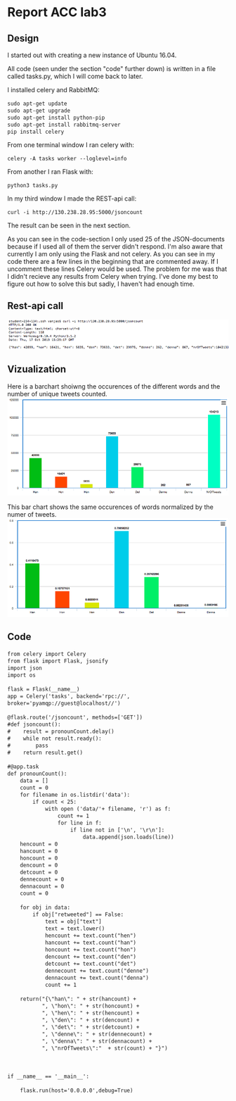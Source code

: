 # Report ACC lab3

## Design
I started out with creating a new instance of Ubuntu 16.04.

All code (seen under the section "code" further down) is written in a file called tasks.py, which I will come back to later.

I installed celery and RabbitMQ:
```
sudo apt-get update
sudo apt-get upgrade
sudo apt-get install python-pip 
sudo apt-get install rabbitmq-server
pip install celery
```
From one terminal window I ran celery with:
```
celery -A tasks worker --loglevel=info
```
From another I ran Flask with:
```
python3 tasks.py
```
In my third window I made the REST-api call:
```
curl -i http://130.238.28.95:5000/jsoncount
```
The result can be seen in the next section.

As you can see in the code-section I only used 25 of the JSON-documents because if I used all of them the server didn't respond.
I'm also aware that currently I am only using the Flask and not celery. 
As you can see in my code there are a few lines in the beginning that are commented away. If I uncomment these lines Celery would be used. The problem for me was that I didn't recieve any results from Celery when trying. I've done my best to figure out how to solve this but sadly, I haven't had enough time. 

## Rest-api call
![Result](Sresult.png)

## Vizualization
Here is a barchart shoiwng the occurences of the different words and the number of unique tweets counted.
![Barchart](SRbarchart.png)

This bar chart shows the same occurences of words normalized by the numer of tweets.
![BarchartNormalized](Snormalized.png)

## Code
```
from celery import Celery
from flask import Flask, jsonify
import json
import os

flask = Flask(__name__)
app = Celery('tasks', backend='rpc://', broker='pyamqp://guest@localhost//')

@flask.route('/jsoncount', methods=['GET'])
#def jsoncount():
#    result = pronounCount.delay()
#    while not result.ready():
#        pass 
#    return result.get()

#@app.task
def pronounCount():
    data = []
    count = 0
    for filename in os.listdir('data'):
        if count < 25:
            with open ('data/'+ filename, 'r') as f:
                count += 1
                for line in f:
                    if line not in ['\n', '\r\n']:
                        data.append(json.loads(line))
    hencount = 0
    hancount = 0
    honcount = 0
    dencount = 0
    detcount = 0
    dennecount = 0
    dennacount = 0
    count = 0

    for obj in data:
        if obj["retweeted"] == False:
            text = obj["text"]
            text = text.lower()
            hencount += text.count("hen")
            hancount += text.count("han")
            honcount += text.count("hon")
            dencount += text.count("den")
            detcount += text.count("det")
            dennecount += text.count("denne")
            dennacount += text.count("denna")
            count += 1

    return("{\"han\": " + str(hancount) +
           ", \"hon\": " + str(honcount) +
           ", \"hen\": " + str(hencount) +
           ", \"den\": " + str(dencount) +
           ", \"det\": " + str(detcount) +
           ", \"denne\": " + str(dennecount) +
           ", \"denna\": " + str(dennacount) +
           ", \"nrOfTweets\":"  + str(count) + "}")



if __name__ == '__main__':
    
    flask.run(host='0.0.0.0',debug=True)
```
